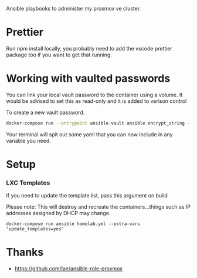 Ansible playbooks to administer my proxmox ve cluster.

# Prettier

Run npm install locally, you probably need to add the vscode prettier package too if you want to get that running.

# Working with vaulted passwords

You can link your local vault password to the container using a volume. It would be advised to set this as read-only and it is added to verison control

To create a new vault password.

```bash
docker-compose run --entrypoint ansible-vault ansible encrypt_string --vault-password-file .vault_password 'secret' --name 'the_secret'
```

Your terminal will spit out some yaml that you can now include in any variable you need.

# Setup

### LXC Templates

If you need to update the template list, pass this argument on build

Please note: This will destroy and recreate the containers...things such as IP addresses assigned by DHCP may change.

```
docker-compose run ansible homelab.yml --extra-vars "update_templates=yes"
```

# Thanks

- https://github.com/lae/ansible-role-proxmox

